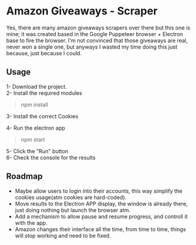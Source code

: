 # Amazon Giveaways - Scraper 
Yes, there are many amazon giveaways scrapers over there but this one is mine; it was created based in the Google Puppeteer browser + Electron base to fire the browser.
I'm not convinced that those giveaways are real, never won a single one, but anyways I wasted my time doing this just because, just because I could.

## Usage

1- Download the project.<br>
2- Install the required modules
> npm install<br>


3- Install the correct Cookies

4- Run the electron app
> npm start


5- Click the "Run" button<br>
6- Check the console for the results

## Roadmap
- Maybe allow users to login into their accounts, this way simplify the cookies usage(atm cookies are hard-coded).
- Move results to the Electron APP display, the window is already there, just doing nothing but launch the browser atm.
- Add a mechanism to allow pause and resume progress, and controll it with the app.
- Amazon changes their interface all the time, from time to time, things will stop working and need to be fixed.
